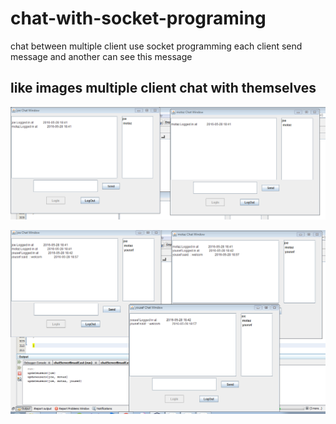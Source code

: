 # chat-with-socket-programing
chat between multiple client use socket programming each client send message and another can see this message 



## like images multiple client chat with themselves

[![Result](https://github.com/youssefshaaban/chat-with-socket-programing/blob/master/chat.PNG)](#features)

[![Result](https://github.com/youssefshaaban/chat-with-socket-programing/blob/master/chat2.PNG)](#features)
